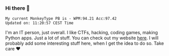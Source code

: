 ### Hi there 👋
<!-- PB START -->
```
My current MonkeyType PB is - WPM:94.21 Acc:97.42
Updated on: 11:20:57 CEST Time
```
<!-- PB END -->
I'm an IT person, just overall. I like CTFs, hacking, coding games, making Python apps. Just a lot of stuff.
You can check out my website [here](https://skill3472.github.io/).
I will probably add some interesting stuff here, when I get the idea to do so. Take care ❤️
